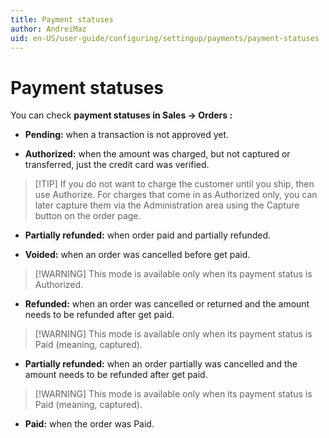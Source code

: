 ```yaml
---
title: Payment statuses
author: AndreiMaz
uid: en-US/user-guide/configuring/settingup/payments/payment-statuses
---
```


# Payment statuses

You can check **payment statuses in Sales → Orders :**

* **Pending:** when a transaction is not approved yet.

* **Authorized:** when the amount was charged, but not captured or transferred, just the credit card was verified.

> [!TIP] If you do not want to charge the customer until you ship, then use Authorize. For charges that come in as Authorized only, you can later capture them via the Administration area using the Capture button on the order page.

* **Partially refunded:** when order paid and partially refunded.

* **Voided:** when an order was cancelled before get paid.

> [!WARNING] This mode is available only when its payment status is Authorized.

* **Refunded:** when an order was cancelled or returned and the amount needs to be refunded after get paid.

> [!WARNING] This mode is available only when its payment status is Paid (meaning, captured).

* **Partially refunded:** when an order partially was cancelled and the amount needs to be refunded after get paid.

> [!WARNING] This mode is available only when its payment status is Paid (meaning, captured).

* **Paid:** when the order was Paid.